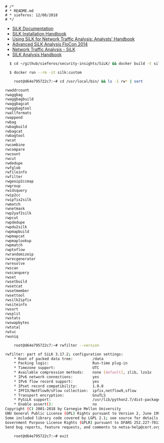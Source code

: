 ```
# /*
# * README.md
# * sieferos: 12/08/2018
# */
```

- [SiLK Documentation](https://tools.netsa.cert.org/silk/docs.html)
- [SiLK Installation Handbook](https://tools.netsa.cert.org/silk/silk-install-handbook.pdf)
- [Using SiLK for Network Traffic Analysis: Analysts' Handbook](https://tools.netsa.cert.org/silk/analysis-handbook.pdf)
- [Advanced SiLK Analysis FloCon 2014](https://resources.sei.cmu.edu/asset_files/Presentation/2014_017_001_90123.pdf)
- [Network Traffic Analysis - SiLK](https://resources.sei.cmu.edu/asset_files/Presentation/2016_017_001_450656.pdf)
- [SILK Analysis Handbook](https://www.scribd.com/document/83427011/SILK-Analysis-Handbook)

```bash
  $ cd ~/github/sieferos/security-insights/SiLK/ && docker build -t silk:custom .

  $ docker run --rm -it silk:custom

    root@d64e795722c7:~# cd /usr/local/bin/ && ls -1 rw* | sort

rwaddrcount
rwaggbag
rwaggbagbuild
rwaggbagcat
rwaggbagtool
rwallformats
rwappend
rwbag
rwbagbuild
rwbagcat
rwbagtool
rwcat
rwcombine
rwcompare
rwcount
rwcut
rwdedupe
rwfglob
rwfileinfo
rwfilter
rwgeoip2ccmap
rwgroup
rwidsquery
rwip2cc
rwipfix2silk
rwmatch
rwnetmask
rwp2yaf2silk
rwpcut
rwpdedupe
rwpdu2silk
rwpmapbuild
rwpmapcat
rwpmaplookup
rwpmatch
rwptoflow
rwrandomizeip
rwrecgenerator
rwresolve
rwscan
rwscanquery
rwset
rwsetbuild
rwsetcat
rwsetmember
rwsettool
rwsilk2ipfix
rwsiteinfo
rwsort
rwsplit
rwstats
rwswapbytes
rwtotal
rwtuc
rwuniq

    root@d64e795722c7:~# rwfilter --version

rwfilter: part of SiLK 3.17.2; configuration settings:
    * Root of packed data tree:         /data
    * Packing logic:                    Run-time plug-in
    * Timezone support:                 UTC
    * Available compression methods:    none [default], zlib, lzo1x
    * IPv6 network connections:         yes
    * IPv6 flow record support:         yes
    * IPset record compatibility:       1.0.0
    * IPFIX/NetFlow9/sFlow collection:  ipfix,netflow9,sflow
    * Transport encryption:             GnuTLS
    * PySiLK support:                   /usr/lib/python2.7/dist-packages
    * Enable assert():                  no
Copyright (C) 2001-2018 by Carnegie Mellon University
GNU General Public License (GPL) Rights pursuant to Version 2, June 1991.
Some included library code covered by LGPL 2.1; see source for details.
Government Purpose License Rights (GPLR) pursuant to DFARS 252.227-7013.
Send bug reports, feature requests, and comments to netsa-help@cert.org.

    root@d64e795722c7:~# exit
```